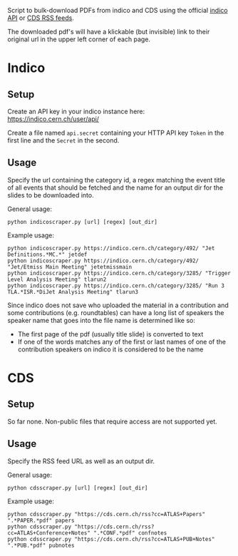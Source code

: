 Script to bulk-download PDFs from indico and CDS using the official [indico API](https://docs.getindico.io/en/stable/http-api/) or [CDS RSS feeds](https://cds.cern.ch/rss).

The downloaded pdf's will have a klickable (but invisible) link to their original url in the upper left corner of each page.

# Indico
## Setup
Create an API key in your indico instance here: https://indico.cern.ch/user/api/

Create a file named `api.secret` containing your HTTP API key `Token` in the first line and the `Secret` in the second.

## Usage
Specify the url containing the category id, a regex matching the event title of all events that should be fetched and the name for an output dir for the slides to be downloaded into.

General usage:
```
python indicoscraper.py [url] [regex] [out_dir]
```

Example usage:
```
python indicoscraper.py https://indico.cern.ch/category/492/ "Jet Definitions.*MC.*" jetdef
python indicoscraper.py https://indico.cern.ch/category/492/ "Jet/Etmiss Main Meeting" jetetmissmain
python indicoscraper.py https://indico.cern.ch/category/3285/ "Trigger Level Analysis Meeting" tlarun2
python indicoscraper.py https://indico.cern.ch/category/3285/ "Run 3 TLA.*ISR.*DiJet Analysis Meeting" tlarun3
```

Since indico does not save who uploaded the material in a contribution and some contributions (e.g. roundtables) can have a long list of speakers the speaker name that goes into the file name is determined like so:
* The first page of the pdf (usually title slide) is converted to text
* If one of the words matches any of the first or last names of one of the contribution speakers on indico it is considered to be the name

# CDS
## Setup
So far none. Non-public files that require access are not supported yet.

## Usage
Specify the RSS feed URL as well as an output dir.

General usage:
```
python cdsscraper.py [url] [regex] [out_dir]
```

Example usage:
```
python cdsscraper.py "https://cds.cern.ch/rss?cc=ATLAS+Papers" ".*PAPER.*pdf" papers
python cdsscraper.py "https://cds.cern.ch/rss?cc=ATLAS+Conference+Notes" ".*CONF.*pdf" confnotes
python cdsscraper.py "https://cds.cern.ch/rss?cc=ATLAS+PUB+Notes" ".*PUB.*pdf" pubnotes
```

